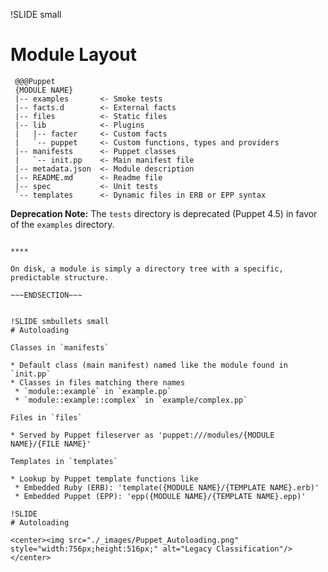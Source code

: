 !SLIDE small
# Module Layout

     @@@Puppet
     {MODULE NAME}
     |-- examples       <- Smoke tests
     |-- facts.d        <- External facts
     |-- files          <- Static files
     |-- lib            <- Plugins
     |   |-- facter     <- Custom facts
     |   `-- puppet     <- Custom functions, types and providers
     |-- manifests      <- Puppet classes
     |   `-- init.pp    <- Main manifest file
     |-- metadata.json  <- Module description
     |-- README.md      <- Readme file
     |-- spec           <- Unit tests
     `-- templates      <- Dynamic files in ERB or EPP syntax

**Deprecation Note:** The `tests` directory is deprecated (Puppet 4.5) in favor of the `examples` directory.

~~~SECTION:handouts~~~

****

On disk, a module is simply a directory tree with a specific, predictable structure.

~~~ENDSECTION~~~


!SLIDE smbullets small
# Autoloading

Classes in `manifests`

* Default class (main manifest) named like the module found in `init.pp`
* Classes in files matching there names
 * `module::example` in `example.pp`
 * `module::example::complex` in `example/complex.pp`

Files in `files`

* Served by Puppet fileserver as 'puppet:///modules/{MODULE NAME}/{FILE NAME}'

Templates in `templates`

* Lookup by Puppet template functions like
 * Embedded Ruby (ERB): 'template({MODULE NAME}/{TEMPLATE NAME}.erb)'
 * Embedded Puppet (EPP): 'epp({MODULE NAME}/{TEMPLATE NAME}.epp)'

!SLIDE
# Autoloading

<center><img src="./_images/Puppet_Autoloading.png" style="width:756px;height:516px;" alt="Legacy Classification"/></center>
